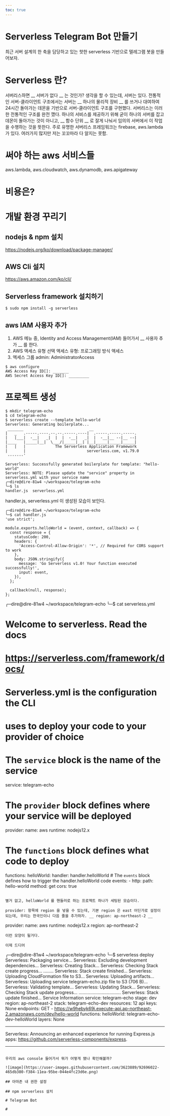 ```yaml
---
toc: true 
--- 
```



# Serverless Telegram Bot 만들기

최근 서버 설계의 한 축을 담당하고 있는 핫한 serverless 기반으로 텔레그램 봇을 만들어보자.

# Serverless 란?

서버리스하면 __ 서버가 없다 __ 는 것인가? 생각을 할 수 있는데, 서버는 있다. 전통적인 서버-클라이언트 구조에서는 서버는 __ 하나의 물리적 장비 __ 를 쓰거나 대여하여 24시간 돌아가는 데몬을 기반으로 서버-클라이언트 구조를 구현했다. 서버리스는 이러한 전통적인 구조를 완전 깼다. 하나의 서비스를 제공하기 위해 굳이 하나의 서버를 잡고 데몬이 돌아가는 것이 아니고, __ 함수 단위 __ 로 잘게 나눠서 임의의 서버에서 이 작업을 수행하는 것을 뜻한다. 주로 유명한 서버리스 프레임워크는 firebase, aws.lambda 가 있다. 여러가지 많지만 저는 꼬꼬마라 다 알지는 못함.

# 써야 하는 aws 서비스들

aws.lambda, aws.cloudwatch, aws.dynamodb, aws.apigateway

# 비용은?

# 개발 환경 꾸리기
## nodejs & npm 설치
https://nodejs.org/ko/download/package-manager/
## AWS Cli 설치
https://aws.amazon.com/ko/cli/

## Serverless framework 설치하기

```
$ sudo npm install -g serverless
```

## aws IAM 사용자 추가

1. AWS 메뉴 중, Identity and Access Management(IAM) 들어가서 __ 사용자 추가 __ 를 한다.
2. AWS 액세스 유형 선택
액세스 유형: 프로그래밍 방식 액세스
3. 엑세스 그룹
admin: AdministratorAccess

```
$ aws configure
AWS Access Key ID[]: _______
AWS Secret Access Key ID[]: _________
```

# 프로젝트 생성

```
$ mkdir telegram-echo
$ cd telegram-echo
$ serverless create --template hello-world
Serverless: Generating boilerplate...
 _______                             __
|   _   .-----.----.--.--.-----.----|  .-----.-----.-----.
|   |___|  -__|   _|  |  |  -__|   _|  |  -__|__ --|__ --|
|____   |_____|__|  \___/|_____|__| |__|_____|_____|_____|
|   |   |             The Serverless Application Framework
|       |                           serverless.com, v1.79.0
 -------'

Serverless: Successfully generated boilerplate for template: "hello-world"
Serverless: NOTE: Please update the "service" property in serverless.yml with your service name
╭─dire@dire-81w4 ~/workspace/telegram-echo
╰─$ ls
handler.js  serverless.yml
```

handler.js, serverless.yml 이 생성된 모습이 보인다.

```
╭─dire@dire-81w4 ~/workspace/telegram-echo
╰─$ cat handler.js
'use strict';

module.exports.helloWorld = (event, context, callback) => {
  const response = {
    statusCode: 200,
    headers: {
      'Access-Control-Allow-Origin': '*', // Required for CORS support to work
    },
    body: JSON.stringify({
      message: 'Go Serverless v1.0! Your function executed successfully!',
      input: event,
    }),
  };

  callback(null, response);
};

```
╭─dire@dire-81w4 ~/workspace/telegram-echo
╰─$ cat serverless.yml
# Welcome to serverless. Read the docs
# https://serverless.com/framework/docs/

# Serverless.yml is the configuration the CLI
# uses to deploy your code to your provider of choice

# The `service` block is the name of the service
service: telegram-echo

# The `provider` block defines where your service will be deployed
provider:
  name: aws
  runtime: nodejs12.x

# The `functions` block defines what code to deploy
functions:
  helloWorld:
    handler: handler.helloWorld
    # The `events` block defines how to trigger the handler.helloWorld code
    events:
      - http:
          path: hello-world
          method: get
          cors: true

```

별거 없고, helloWorld 를 핸들러로 하는 프로젝트 하나가 세팅된 모습이다.

provider: 항목에 region 을 넣을 수 있는데, 기본 region 은 east 어딘가로 설정이 되는데, 우리는 한국인이니 다음 줄을 추가하자. __ region: ap-northeast-2 __

```
provider:
  name: aws
  runtime: nodejs12.x
  region: ap-northeast-2
```
이런 모양이 될거다.

이제 드디어

```
╭─dire@dire-81w4 ~/workspace/telegram-echo
╰─$ serverless deploy
Serverless: Packaging service...
Serverless: Excluding development dependencies...
Serverless: Creating Stack...
Serverless: Checking Stack create progress...
........
Serverless: Stack create finished...
Serverless: Uploading CloudFormation file to S3...
Serverless: Uploading artifacts...
Serverless: Uploading service telegram-echo.zip file to S3 (706 B)...
Serverless: Validating template...
Serverless: Updating Stack...
Serverless: Checking Stack update progress...
.................................
Serverless: Stack update finished...
Service Information
service: telegram-echo
stage: dev
region: ap-northeast-2
stack: telegram-echo-dev
resources: 12
api keys:
  None
endpoints:
  GET - https://w9hebyk69i.execute-api.ap-northeast-2.amazonaws.com/dev/hello-world
functions:
  helloWorld: telegram-echo-dev-helloWorld
layers:
  None

***********************************************************************
Serverless: Announcing an enhanced experience for running Express.js apps: https://github.com/serverless-components/express.
***********************************************************************

```

우리의 aws console 들어가서 뭐가 어떻게 됐나 확인해볼까?

![image](https://user-images.githubusercontent.com/3623889/92696022-465db380-f384-11ea-95be-044e4fc23d6e.png)

## 아마존 내 권한 설정

## npm serverless 설치

# Telegram Bot

#

